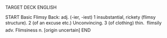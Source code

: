 TARGET DECK
ENGLISH

START
Basic
Flimsy
Back: adj. (-ier, -iest) 1 insubstantial, rickety (flimsy structure). 2 (of an excuse etc.) Unconvincing. 3 (of clothing) thin.  flimsily adv. Flimsiness n. [origin uncertain]
END
